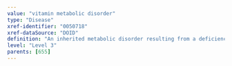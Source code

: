 ```yaml
---
value: "vitamin metabolic disorder"
type: "Disease"
xref-identifier: "0050718"
xref-dataSource: "DOID"
definition: "An inherited metabolic disorder resulting from a deficiency in vitamin or vitamin cofactor transport or metabolism."
level: "Level 3"
parents: [655]
---
```

